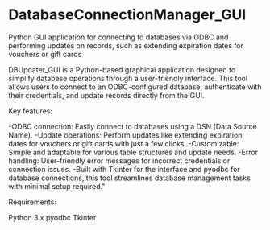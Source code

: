 # DatabaseConnectionManager_GUI
Python GUI application for connecting to databases via ODBC and performing updates on records, such as extending expiration dates for vouchers or gift cards

DBUpdater_GUI is a Python-based graphical application designed to simplify database operations through a user-friendly interface. This tool allows users to connect to an ODBC-configured database, authenticate with their credentials, and update records directly from the GUI.

Key features:

-ODBC connection: Easily connect to databases using a DSN (Data Source Name).
-Update operations: Perform updates like extending expiration dates for vouchers or gift cards with just a few clicks.
-Customizable: Simple and adaptable for various table structures and update needs.
-Error handling: User-friendly error messages for incorrect credentials or connection issues.
-Built with Tkinter for the interface and pyodbc for database connections, this tool streamlines database management tasks with minimal setup required."

Requirements:

Python 3.x
pyodbc
Tkinter
